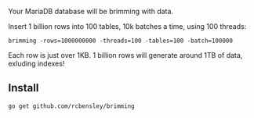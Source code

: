 Your MariaDB database will be brimming with data.

Insert 1 billion rows into 100 tables, 10k batches a time, using 100 threads:

    brimming -rows=1000000000 -threads=100 -tables=100 -batch=100000

Each row is just over 1KB.
1 billion rows will generate around 1TB of data, exluding indexes!

## Install

    go get github.com/rcbensley/brimming

